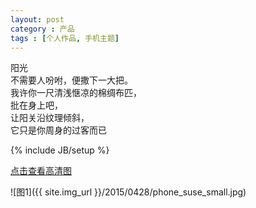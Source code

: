 ```yaml
---
layout: post
category : 产品
tags : [个人作品, 手机主题]
---
```


<p>
阳光<br>
不需要人吩咐，便撒下一大把。<br>
我许你一尺清浅惬凉的棉绸布匹，<br>
批在身上吧，<br>
让阳关沿纹理倾斜，<br>
它只是你周身的过客而已<br>
</p>

<!--break-->
{% include JB/setup %}


<a href="{{ site.img_url }}/2015/0428/phone_suse.jpg" target="_blank">点击查看高清图</a>


![图1]({{ site.img_url }}/2015/0428/phone_suse_small.jpg)
  